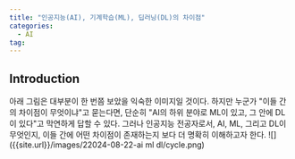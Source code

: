 ```yaml
---
title: "인공지능(AI), 기계학습(ML), 딥러닝(DL)의 차이점"
categories: 
  - AI
tag:
---
```


## Introduction
아래 그림은 대부분이 한 번쯤 보았을 익숙한 이미지일 것이다. 하지만 누군가 "이들 간의 차이점이 무엇이냐"고 묻는다면, 단순히 "AI의 하위 분야로 ML이 있고, 그 안에 DL이 있다"고 막연하게 답할 수 있다. 그러나 인공지능 전공자로서, AI, ML, 그리고 DL이 무엇인지, 이들 간에 어떤 차이점이 존재하는지 보다 더 명확히 이해하고자 한다.
![]({{site.url}}/images/22024-08-22-ai ml dl/cycle.png)